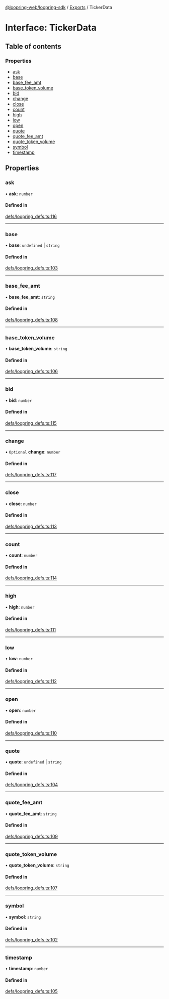 [@loopring-web/loopring-sdk](../README.md) / [Exports](../modules.md) / TickerData

# Interface: TickerData

## Table of contents

### Properties

- [ask](TickerData.md#ask)
- [base](TickerData.md#base)
- [base\_fee\_amt](TickerData.md#base_fee_amt)
- [base\_token\_volume](TickerData.md#base_token_volume)
- [bid](TickerData.md#bid)
- [change](TickerData.md#change)
- [close](TickerData.md#close)
- [count](TickerData.md#count)
- [high](TickerData.md#high)
- [low](TickerData.md#low)
- [open](TickerData.md#open)
- [quote](TickerData.md#quote)
- [quote\_fee\_amt](TickerData.md#quote_fee_amt)
- [quote\_token\_volume](TickerData.md#quote_token_volume)
- [symbol](TickerData.md#symbol)
- [timestamp](TickerData.md#timestamp)

## Properties

### ask

• **ask**: `number`

#### Defined in

[defs/loopring_defs.ts:116](https://github.com/Loopring/loopring_sdk/blob/fd60be9/src/defs/loopring_defs.ts#L116)

___

### base

• **base**: `undefined` \| `string`

#### Defined in

[defs/loopring_defs.ts:103](https://github.com/Loopring/loopring_sdk/blob/fd60be9/src/defs/loopring_defs.ts#L103)

___

### base\_fee\_amt

• **base\_fee\_amt**: `string`

#### Defined in

[defs/loopring_defs.ts:108](https://github.com/Loopring/loopring_sdk/blob/fd60be9/src/defs/loopring_defs.ts#L108)

___

### base\_token\_volume

• **base\_token\_volume**: `string`

#### Defined in

[defs/loopring_defs.ts:106](https://github.com/Loopring/loopring_sdk/blob/fd60be9/src/defs/loopring_defs.ts#L106)

___

### bid

• **bid**: `number`

#### Defined in

[defs/loopring_defs.ts:115](https://github.com/Loopring/loopring_sdk/blob/fd60be9/src/defs/loopring_defs.ts#L115)

___

### change

• `Optional` **change**: `number`

#### Defined in

[defs/loopring_defs.ts:117](https://github.com/Loopring/loopring_sdk/blob/fd60be9/src/defs/loopring_defs.ts#L117)

___

### close

• **close**: `number`

#### Defined in

[defs/loopring_defs.ts:113](https://github.com/Loopring/loopring_sdk/blob/fd60be9/src/defs/loopring_defs.ts#L113)

___

### count

• **count**: `number`

#### Defined in

[defs/loopring_defs.ts:114](https://github.com/Loopring/loopring_sdk/blob/fd60be9/src/defs/loopring_defs.ts#L114)

___

### high

• **high**: `number`

#### Defined in

[defs/loopring_defs.ts:111](https://github.com/Loopring/loopring_sdk/blob/fd60be9/src/defs/loopring_defs.ts#L111)

___

### low

• **low**: `number`

#### Defined in

[defs/loopring_defs.ts:112](https://github.com/Loopring/loopring_sdk/blob/fd60be9/src/defs/loopring_defs.ts#L112)

___

### open

• **open**: `number`

#### Defined in

[defs/loopring_defs.ts:110](https://github.com/Loopring/loopring_sdk/blob/fd60be9/src/defs/loopring_defs.ts#L110)

___

### quote

• **quote**: `undefined` \| `string`

#### Defined in

[defs/loopring_defs.ts:104](https://github.com/Loopring/loopring_sdk/blob/fd60be9/src/defs/loopring_defs.ts#L104)

___

### quote\_fee\_amt

• **quote\_fee\_amt**: `string`

#### Defined in

[defs/loopring_defs.ts:109](https://github.com/Loopring/loopring_sdk/blob/fd60be9/src/defs/loopring_defs.ts#L109)

___

### quote\_token\_volume

• **quote\_token\_volume**: `string`

#### Defined in

[defs/loopring_defs.ts:107](https://github.com/Loopring/loopring_sdk/blob/fd60be9/src/defs/loopring_defs.ts#L107)

___

### symbol

• **symbol**: `string`

#### Defined in

[defs/loopring_defs.ts:102](https://github.com/Loopring/loopring_sdk/blob/fd60be9/src/defs/loopring_defs.ts#L102)

___

### timestamp

• **timestamp**: `number`

#### Defined in

[defs/loopring_defs.ts:105](https://github.com/Loopring/loopring_sdk/blob/fd60be9/src/defs/loopring_defs.ts#L105)
